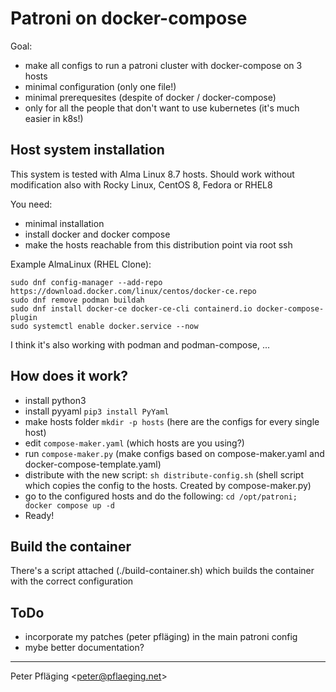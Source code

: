 # Patroni on docker-compose

Goal:

- make all configs to run a patroni cluster with docker-compose on 3 hosts
- minimal configuration (only one file!)
- minimal prerequesites (despite of docker / docker-compose)
- only for all the people that don't want to use kubernetes (it's much easier in k8s!)

## Host system installation

This system is tested with Alma Linux 8.7 hosts. Should work without modification also with Rocky Linux, CentOS 8, Fedora or RHEL8

You need:

- minimal installation
- install docker and docker compose
- make the hosts reachable from this distribution point via root ssh

Example AlmaLinux (RHEL Clone):

~~~shell
sudo dnf config-manager --add-repo https://download.docker.com/linux/centos/docker-ce.repo
sudo dnf remove podman buildah
sudo dnf install docker-ce docker-ce-cli containerd.io docker-compose-plugin
sudo systemctl enable docker.service --now
~~~

I think it's also working with podman and podman-compose, ...

## How does it work?

- install python3
- install pyyaml `pip3 install PyYaml`
- make hosts folder `mkdir -p hosts` (here are the configs for every single host)
- edit `compose-maker.yaml` (which hosts are you using?)
- run `compose-maker.py` (make configs based on compose-maker.yaml and docker-compose-template.yaml)
- distribute with the new script: `sh distribute-config.sh` (shell script which copies the config to the hosts. Created by compose-maker.py)
- go to the configured hosts and do the following: `cd /opt/patroni; docker compose up -d`
- Ready!

## Build the container

There's a script attached (./build-container.sh) which builds the container with the correct configuration

## ToDo

- incorporate my patches (peter pfläging) in the main patroni config
- mybe better documentation?

---
Peter Pfläging <<peter@pflaeging.net>>
